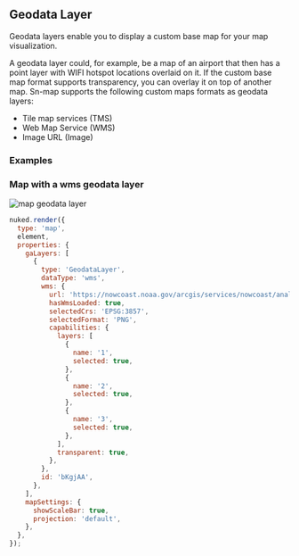 ## Geodata Layer

Geodata layers enable you to display a custom base map for your map visualization.

A geodata layer could, for example, be a map of an airport that then has a point layer with WIFI hotspot locations overlaid on it. If the custom base map format supports transparency, you can overlay it on top of another map. Sn-map supports the following custom maps formats as geodata layers:

- Tile map services (TMS)
- Web Map Service (WMS)
- Image URL (Image)

### Examples

### Map with a wms geodata layer

![map geodata layer](../assets/sn-map-wms-layer.png)

```js
nuked.render({
  type: 'map',
  element,
  properties: {
    gaLayers: [
      {
        type: 'GeodataLayer',
        dataType: 'wms',
        wms: {
          url: 'https://nowcoast.noaa.gov/arcgis/services/nowcoast/analysis_meteohydro_sfc_qpe_time/MapServer/WmsServer',
          hasWmsLoaded: true,
          selectedCrs: 'EPSG:3857',
          selectedFormat: 'PNG',
          capabilities: {
            layers: [
              {
                name: '1',
                selected: true,
              },
              {
                name: '2',
                selected: true,
              },
              {
                name: '3',
                selected: true,
              },
            ],
            transparent: true,
          },
        },
        id: 'bKgjAA',
      },
    ],
    mapSettings: {
      showScaleBar: true,
      projection: 'default',
    },
  },
});
```
